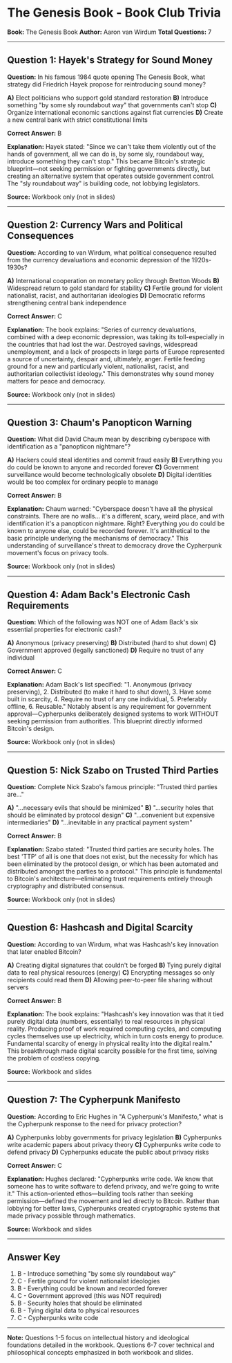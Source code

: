 # The Genesis Book - Book Club Trivia

**Book:** The Genesis Book
**Author:** Aaron van Wirdum
**Total Questions:** 7

---

## Question 1: Hayek's Strategy for Sound Money

**Question:** In his famous 1984 quote opening The Genesis Book, what strategy did Friedrich Hayek propose for reintroducing sound money?

**A)** Elect politicians who support gold standard restoration
**B)** Introduce something "by some sly roundabout way" that governments can't stop
**C)** Organize international economic sanctions against fiat currencies
**D)** Create a new central bank with strict constitutional limits

**Correct Answer:** B

**Explanation:** Hayek stated: "Since we can't take them violently out of the hands of government, all we can do is, by some sly, roundabout way, introduce something they can't stop." This became Bitcoin's strategic blueprint—not seeking permission or fighting governments directly, but creating an alternative system that operates outside government control. The "sly roundabout way" is building code, not lobbying legislators.

**Source:** Workbook only (not in slides)

---

## Question 2: Currency Wars and Political Consequences

**Question:** According to van Wirdum, what political consequence resulted from the currency devaluations and economic depression of the 1920s-1930s?

**A)** International cooperation on monetary policy through Bretton Woods
**B)** Widespread return to gold standard for stability
**C)** Fertile ground for violent nationalist, racist, and authoritarian ideologies
**D)** Democratic reforms strengthening central bank independence

**Correct Answer:** C

**Explanation:** The book explains: "Series of currency devaluations, combined with a deep economic depression, was taking its toll-especially in the countries that had lost the war. Destroyed savings, widespread unemployment, and a lack of prospects in large parts of Europe represented a source of uncertainty, despair and, ultimately, anger. Fertile feeding ground for a new and particularly violent, nationalist, racist, and authoritarian collectivist ideology." This demonstrates why sound money matters for peace and democracy.

**Source:** Workbook only (not in slides)

---

## Question 3: Chaum's Panopticon Warning

**Question:** What did David Chaum mean by describing cyberspace with identification as a "panopticon nightmare"?

**A)** Hackers could steal identities and commit fraud easily
**B)** Everything you do could be known to anyone and recorded forever
**C)** Government surveillance would become technologically obsolete
**D)** Digital identities would be too complex for ordinary people to manage

**Correct Answer:** B

**Explanation:** Chaum warned: "Cyberspace doesn't have all the physical constraints. There are no walls... it's a different, scary, weird place, and with identification it's a panopticon nightmare. Right? Everything you do could be known to anyone else, could be recorded forever. It's antithetical to the basic principle underlying the mechanisms of democracy." This understanding of surveillance's threat to democracy drove the Cypherpunk movement's focus on privacy tools.

**Source:** Workbook only (not in slides)

---

## Question 4: Adam Back's Electronic Cash Requirements

**Question:** Which of the following was NOT one of Adam Back's six essential properties for electronic cash?

**A)** Anonymous (privacy preserving)
**B)** Distributed (hard to shut down)
**C)** Government approved (legally sanctioned)
**D)** Require no trust of any individual

**Correct Answer:** C

**Explanation:** Adam Back's list specified: "1. Anonymous (privacy preserving), 2. Distributed (to make it hard to shut down), 3. Have some built in scarcity, 4. Require no trust of any one individual, 5. Preferably offline, 6. Reusable." Notably absent is any requirement for government approval—Cypherpunks deliberately designed systems to work WITHOUT seeking permission from authorities. This blueprint directly informed Bitcoin's design.

**Source:** Workbook only (not in slides)

---

## Question 5: Nick Szabo on Trusted Third Parties

**Question:** Complete Nick Szabo's famous principle: "Trusted third parties are..."

**A)** "...necessary evils that should be minimized"
**B)** "...security holes that should be eliminated by protocol design"
**C)** "...convenient but expensive intermediaries"
**D)** "...inevitable in any practical payment system"

**Correct Answer:** B

**Explanation:** Szabo stated: "Trusted third parties are security holes. The best 'TTP' of all is one that does not exist, but the necessity for which has been eliminated by the protocol design, or which has been automated and distributed amongst the parties to a protocol." This principle is fundamental to Bitcoin's architecture—eliminating trust requirements entirely through cryptography and distributed consensus.

**Source:** Workbook only (not in slides)

---

## Question 6: Hashcash and Digital Scarcity

**Question:** According to van Wirdum, what was Hashcash's key innovation that later enabled Bitcoin?

**A)** Creating digital signatures that couldn't be forged
**B)** Tying purely digital data to real physical resources (energy)
**C)** Encrypting messages so only recipients could read them
**D)** Allowing peer-to-peer file sharing without servers

**Correct Answer:** B

**Explanation:** The book explains: "Hashcash's key innovation was that it tied purely digital data (numbers, essentially) to real resources in physical reality. Producing proof of work required computing cycles, and computing cycles themselves use up electricity, which in turn costs energy to produce. Fundamental scarcity of energy in physical reality into the digital realm." This breakthrough made digital scarcity possible for the first time, solving the problem of costless copying.

**Source:** Workbook and slides

---

## Question 7: The Cypherpunk Manifesto

**Question:** According to Eric Hughes in "A Cypherpunk's Manifesto," what is the Cypherpunk response to the need for privacy protection?

**A)** Cypherpunks lobby governments for privacy legislation
**B)** Cypherpunks write academic papers about privacy theory
**C)** Cypherpunks write code to defend privacy
**D)** Cypherpunks educate the public about privacy risks

**Correct Answer:** C

**Explanation:** Hughes declared: "Cypherpunks write code. We know that someone has to write software to defend privacy, and we're going to write it." This action-oriented ethos—building tools rather than seeking permission—defined the movement and led directly to Bitcoin. Rather than lobbying for better laws, Cypherpunks created cryptographic systems that made privacy possible through mathematics.

**Source:** Workbook and slides

---

## Answer Key
1. B - Introduce something "by some sly roundabout way"
2. C - Fertile ground for violent nationalist ideologies
3. B - Everything could be known and recorded forever
4. C - Government approved (this was NOT required)
5. B - Security holes that should be eliminated
6. B - Tying digital data to physical resources
7. C - Cypherpunks write code

---

**Note:** Questions 1-5 focus on intellectual history and ideological foundations detailed in the workbook. Questions 6-7 cover technical and philosophical concepts emphasized in both workbook and slides.
